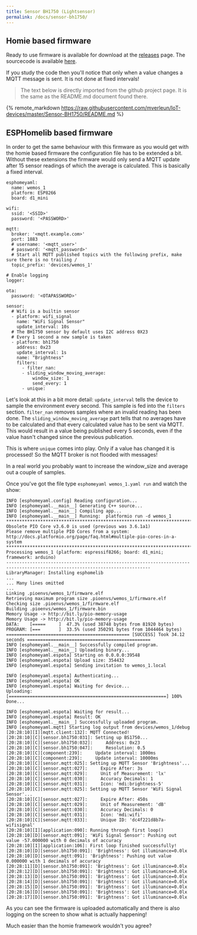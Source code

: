 ```yaml
---
title: Sensor BH1750 (Lightsensor)
permalink: /docs/sensor-bh1750/
---
```

## Homie based firmware

Ready to use firmware is available for download at the [releases](https://github.com/mverleun/IoT-devices/releases) page.
The sourcecode is available [here](https://github.com/mverleun/IoT-devices). 

If you study the code then you'll notice that only when a value changes a MQTT message is sent. It is not done at fixed intervals!

> The text below is directly imported from the github project page. It is the same as the README.md document found there.

<!-- load remote readme file from github -->
{% remote_markdown https://raw.githubusercontent.com/mverleun/IoT-devices/master/Sensor-BH1750/README.md %}

## ESPHomelib based firmware

In order to get the same behaviour with this firmware as you would get with the homie based firmware the configuration file has to be extended a bit. 
Without these extensions the firmware would only send a MQTT update after 15 sensor readings of which the average is calculated. 
This is basically a fixed interval.

```
esphomeyaml:
  name: wemos_1
  platform: ESP8266
  board: d1_mini

wifi:
  ssid: '<SSID>'
  password: '<PASSWORD>'

mqtt:
  broker: '<mqtt.example.com>'
  port: 1883
  # username: '<mqtt_user>'
  # password: '<mqtt_password>'
  # Start all MQTT published topics with the following prefix, make sure there is no trailing /
  topic_prefix: 'devices/wemos_1'

# Enable logging
logger:

ota:
  password: '<OTAPASSWORD>'

sensor:
  # Wifi is a builtin sensor
  - platform: wifi_signal
    name: "WiFi Signal Sensor"
    update_interval: 10s
  # The BH1750 sensor by default uses I2C address 0X23
  # Every 1 second a new sample is taken
  - platform: bh1750
    address: 0x23
    update_interval: 1s
    name: "Brightness"
    filters:
      - filter_nan:
      - sliding_window_moving_average:
          window_size: 1
          send_every: 1
      - unique:

```

Let's look at this in a bit more detail:
`update_interval` tells the device to sample the environment every second. This sample is fed into the `filters` section. `filter_nan` removes samples where an invalid reading has been done. The `sliding_window_moving_average` part tells that no averages have to be calculated and that every calculated value has to be sent via MQTT.
This would result in a value being published every 5 seconds, even if the value hasn't changed since the previous publication. 

This is where `unique` comes into play. Only if a value has changed it is processed! So the MQTT broker is not flooded with messages!

In a real world you probably want to increase the window_size and average out a couple of samples.

Once you've got the file type `esphomeyaml wemos_1.yaml run` and watch the show:

```
INFO [esphomeyaml.config] Reading configuration...
INFO [esphomeyaml.__main__] Generating C++ source...
INFO [esphomeyaml.__main__] Compiling app...
INFO [esphomeyaml.__main__] Running:  platformio run -d wemos_1
*****************************************************************************************************************************
Obsolete PIO Core v3.6.0 is used (previous was 3.6.1a1)
Please remove multiple PIO Cores from a system:
http://docs.platformio.org/page/faq.html#multiple-pio-cores-in-a-system
*****************************************************************************************************************************
Processing wemos_1 (platform: espressif8266; board: d1_mini; framework: arduino)
-----------------------------------------------------------------------------------------------------------------------------
LibraryManager: Installing esphomelib
...
... Many lines omitted
...
Linking .pioenvs/wemos_1/firmware.elf
Retrieving maximum program size .pioenvs/wemos_1/firmware.elf
Checking size .pioenvs/wemos_1/firmware.elf
Building .pioenvs/wemos_1/firmware.bin
Memory Usage -> http://bit.ly/pio-memory-usage
Memory Usage -> http://bit.ly/pio-memory-usage
DATA:    [=====     ]  47.3% (used 38748 bytes from 81920 bytes)
PROGRAM: [===       ]  33.5% (used 350291 bytes from 1044464 bytes)
=============================================== [SUCCESS] Took 34.12 seconds ===============================================
INFO [esphomeyaml.__main__] Successfully compiled program.
INFO [esphomeyaml.__main__] Uploading binary...
INFO [esphomeyaml.espota] Starting on 0.0.0.0:39548
INFO [esphomeyaml.espota] Upload size: 354432
INFO [esphomeyaml.espota] Sending invitation to wemos_1.local 

INFO [esphomeyaml.espota] Authenticating...
INFO [esphomeyaml.espota] OK
INFO [esphomeyaml.espota] Waiting for device...
Uploading: [============================================================] 100% Done...

INFO [esphomeyaml.espota] Waiting for result...
INFO [esphomeyaml.espota] Result: OK
INFO [esphomeyaml.__main__] Successfully uploaded program.
INFO [esphomeyaml.mqtt] Starting log output from devices/wemos_1/debug
[20:28:10][I][mqtt.client:132]: MQTT Connected!
[20:28:10][C][sensor.bh1750:031]: Setting up BS1750...
[20:28:10][C][sensor.bh1750:032]:     Address: 0x23
[20:28:10][C][sensor.bh1750:047]:     Resolution: 0.5
[20:28:10][C][component:239]:     Update interval: 1000ms
[20:28:10][C][component:239]:     Update interval: 10000ms
[20:28:10][C][sensor.mqtt:025]: Setting up MQTT Sensor 'Brightness'...
[20:28:10][C][sensor.mqtt:027]:     Expire After: 3s
[20:28:10][C][sensor.mqtt:029]:     Unit of Measurement: 'lx'
[20:28:10][C][sensor.mqtt:030]:     Accuracy Decimals: 1
[20:28:10][C][sensor.mqtt:031]:     Icon: 'mdi:brightness-5'
[20:28:10][C][sensor.mqtt:025]: Setting up MQTT Sensor 'WiFi Signal Sensor'...
[20:28:10][C][sensor.mqtt:027]:     Expire After: 450s
[20:28:10][C][sensor.mqtt:029]:     Unit of Measurement: 'dB'
[20:28:10][C][sensor.mqtt:030]:     Accuracy Decimals: 0
[20:28:10][C][sensor.mqtt:031]:     Icon: 'mdi:wifi'
[20:28:10][C][sensor.mqtt:033]:     Unique ID: 'dc4f221d8b7a-wifisignal'
[20:28:10][I][application:090]: Running through first loop()
[20:28:10][D][sensor.mqtt:091]: 'WiFi Signal Sensor': Pushing out value -57.000000 with 0 decimals of accuracy
[20:28:10][I][application:106]: First loop finished successfully!
[20:28:10][D][sensor.bh1750:091]: 'Brightness': Got illuminance=0.0lx
[20:28:10][D][sensor.mqtt:091]: 'Brightness': Pushing out value 0.000000 with 1 decimals of accuracy
[20:28:11][D][sensor.bh1750:091]: 'Brightness': Got illuminance=0.0lx
[20:28:12][D][sensor.bh1750:091]: 'Brightness': Got illuminance=0.0lx
[20:28:13][D][sensor.bh1750:091]: 'Brightness': Got illuminance=0.0lx
[20:28:14][D][sensor.bh1750:091]: 'Brightness': Got illuminance=0.0lx
[20:28:15][D][sensor.bh1750:091]: 'Brightness': Got illuminance=0.0lx
[20:28:16][D][sensor.bh1750:091]: 'Brightness': Got illuminance=0.0lx
[20:28:17][D][sensor.bh1750:091]: 'Brightness': Got illuminance=0.0lx

```

As you can see the firmware is uploaded automatically and there is also logging on the screen to show what is actually happening!

Much easier than the homie framework wouldn't you agree?
